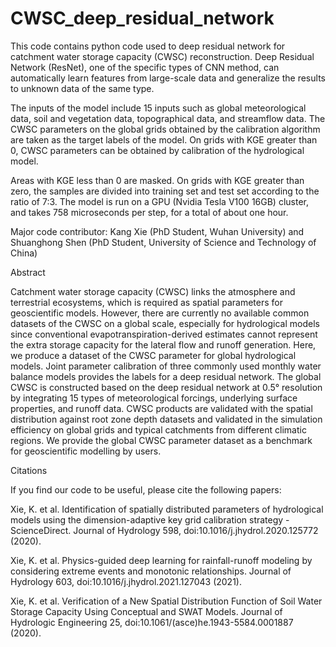 # CWSC_deep_residual_network

This code contains python code used to deep residual network for catchment water storage capacity (CWSC) reconstruction. Deep Residual Network (ResNet), one of the specific types of CNN method, can automatically learn features from large-scale data and generalize the results to unknown data of the same type. 

The inputs of the model include 15 inputs such as global meteorological data, soil and vegetation data, topographical data, and streamflow data. The CWSC parameters on the global grids obtained by the calibration algorithm are taken as the target labels of the model. On grids with KGE greater than 0, CWSC parameters can be obtained by calibration of the hydrological model.

Areas with KGE less than 0 are masked. On grids with KGE greater than zero, the samples are divided into training set and test set according to the ratio of 7:3. The model is run on a GPU (Nvidia Tesla V100 16GB) cluster, and takes 758 microseconds per step, for a total of about one hour. 

Major code contributor: Kang Xie (PhD Student, Wuhan University) and Shuanghong Shen (PhD Student, University of Science and Technology of China)


Abstract

Catchment water storage capacity (CWSC) links the atmosphere and terrestrial ecosystems, which is required as spatial parameters for geoscientific models. However, there are currently no available common datasets of the CWSC on a global scale, especially for hydrological models since conventional evapotranspiration-derived estimates cannot represent the extra storage capacity for the lateral flow and runoff generation. Here, we produce a dataset of the CWSC parameter for global hydrological models. Joint parameter calibration of three commonly used monthly water balance models provides the labels for a deep residual network. The global CWSC is constructed based on the deep residual network at 0.5° resolution by integrating 15 types of meteorological forcings, underlying surface properties, and runoff data. CWSC products are validated with the spatial distribution against root zone depth datasets and validated in the simulation efficiency on global grids and typical catchments from different climatic regions. We provide the global CWSC parameter dataset as a benchmark for geoscientific modelling by users.


Citations

If you find our code to be useful, please cite the following papers:

Xie, K. et al. Identification of spatially distributed parameters of hydrological models using the dimension-adaptive key grid calibration strategy - ScienceDirect. Journal of Hydrology 598, doi:10.1016/j.jhydrol.2020.125772 (2020).

Xie, K. et al. Physics-guided deep learning for rainfall-runoff modeling by considering extreme events and monotonic relationships. Journal of Hydrology 603, doi:10.1016/j.jhydrol.2021.127043 (2021).

Xie, K. et al. Verification of a New Spatial Distribution Function of Soil Water Storage Capacity Using Conceptual and SWAT Models. Journal of Hydrologic Engineering 25, doi:10.1061/(asce)he.1943-5584.0001887 (2020).


